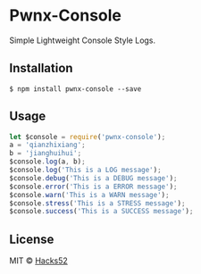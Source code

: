 # Pwnx-Console   

Simple Lightweight Console Style Logs.

## Installation
```
$ npm install pwnx-console --save
```

## Usage
```javascript
let $console = require('pwnx-console');
a = 'qianzhixiang';
b = 'jianghuihui';
$console.log(a, b);
$console.log('This is a LOG message');
$console.debug('This is a DEBUG message');
$console.error('This is a ERROR message');
$console.warn('This is a WARN message');
$console.stress('This is a STRESS message');
$console.success('This is a SUCCESS message');

```
## License

MIT © [Hacks52](https://github.com/Hacks52)
